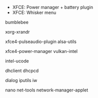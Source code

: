 
* XFCE: Power manager + battery plugin
* XFCE: Whisker menu

bumblebee

xorg-xrandr

xfce4-pulseaudio-plugin
alsa-utils

xfce4-power-manager
vulkan-intel

intel-ucode

dhclient
dhcpcd

dialog
iputils
iw

nano
net-tools network-manager-applet
